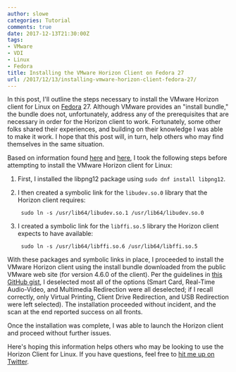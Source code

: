 ```yaml
---
author: slowe
categories: Tutorial
comments: true
date: 2017-12-13T21:30:00Z
tags:
- VMware
- VDI
- Linux
- Fedora
title: Installing the VMware Horizon Client on Fedora 27
url: /2017/12/13/installing-vmware-horizon-client-fedora-27/
---
```


In this post, I'll outline the steps necessary to install the VMware Horizon client for Linux on [Fedora][link-3] 27. Although VMware provides an "install bundle," the bundle does not, unfortunately, address any of the prerequisites that are necessary in order for the Horizon client to work. Fortunately, some other folks shared their experiences, and building on their knowledge I was able to make it work. I hope that this post will, in turn, help others who may find themselves in the same situation.<!--more-->

Based on information found [here][link-1] and [here][link-2], I took the following steps before attempting to install the VMware Horizon client for Linux:

1. First, I installed the libpng12 package using `sudo dnf install libpng12`.

2. I then created a symbolic link for the `libudev.so.0` library that the Horizon client requires:

        sudo ln -s /usr/lib64/libudev.so.1 /usr/lib64/libudev.so.0

3. I created a symbolic link for the `libffi.so.5` library the Horizon client expects to have available:

        sudo ln -s /usr/lib64/libffi.so.6 /usr/lib64/libffi.so.5

With these packages and symbolic links in place, I proceeded to install the VMware Horizon client using the install bundle downloaded from the public VMware web site (for version 4.6.0 of the client). Per the guidelines in [this GitHub gist][link-2], I deselected most all of the options (Smart Card, Real-Time Audio-Video, and Multimedia Redirection were all deselected; if I recall correctly, only Virtual Printing, Client Drive Redirection, and USB Redirection were left selected). The installation proceeded without incident, and the scan at the end reported success on all fronts.

Once the installation was complete, I was able to launch the Horizon client and proceed without further issues.

Here's hoping this information helps others who may be looking to use the Horizon Client for Linux. If you have questions, feel free to [hit me up on Twitter][link-4].



[link-1]: https://ask.fedoraproject.org/en/question/96796/vmware-horizon-client-fedora-24/
[link-2]: https://gist.github.com/pcurylo/e0893230d3f50f9143f97ba46b15add5
[link-3]: https://getfedora.org/
[link-4]: https://twitter.com/scott_lowe
